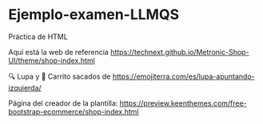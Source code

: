 # Ejemplo-examen-LLMQS
Práctica de HTML

Aquí está la web de referencia https://technext.github.io/Metronic-Shop-UI/theme/shop-index.html

🔍 Lupa y 🛒 Carrito sacados de https://emojiterra.com/es/lupa-apuntando-izquierda/

Página del creador de la plantilla: https://preview.keenthemes.com/free-bootstrap-ecommerce/shop-index.html